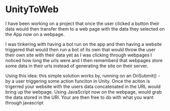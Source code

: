 # UnityToWeb
I have been working on a project that once the user clicked a button their data would then transfer them to a web page with the data they selected on the App now on a webpage. 

I was tinkering with having a bot run on the app and then having a website triggered that would then run a bot of its own that would throw the user their own site with their data yet as I was clicking through webpages I noticed how long the urls were and I then rememberd that webpages store some data in their urls instead of generating the site on their server.

Using this idea: this simple solution works by, running on an OnSubmit() - by a user triggering some action funciton in Unity. Once the aciton is trigerred your website with the users data concatenated in the URL would bring up the webpage. Using JavaScript now on the webpage, would grab the data stored in the URl. Your are then free to do with what you want through javascript
